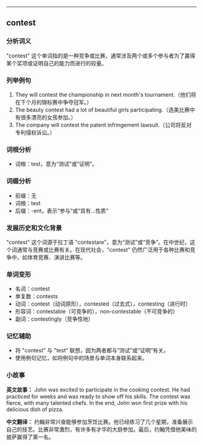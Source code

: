 
---------------
## contest
### 分析词义
"contest" 这个单词指的是一种竞争或比赛，通常涉及两个或多个参与者为了赢得某个奖项或证明自己的能力而进行的较量。

### 列举例句
1. They will contest the championship in next month's tournament.（他们将在下个月的锦标赛中争夺冠军。）
2. The beauty contest had a lot of beautiful girls participating.（选美比赛中有很多漂亮的女孩参加。）
3. The company will contest the patent infringement lawsuit.（公司将反对专利侵权诉讼。）

### 词根分析
- 词根：test，意为“测试”或“证明”。

### 词缀分析
- 前缀：无
- 词根：test
- 后缀：-ent，表示“参与”或“具有...性质”

### 发展历史和文化背景
"contest" 这个词源于拉丁语 "contestare"，意为“测试”或“竞争”。在中世纪，这个词通常与竞赛或比赛有关。在现代社会，"contest" 仍然广泛用于各种比赛和竞争中，如体育竞赛、演讲比赛等。

### 单词变形
- 名词：contest
- 单复数：contests
- 动词：contest（动词原形），contested（过去式），contesting（进行时）
- 形容词：contestable（可竞争的），non-contestable（不可竞争的）
- 副词：contestingly（竞争性地）

### 记忆辅助
- 将 "contest" 与 "test" 联想，因为两者都与“测试”或“证明”有关。
- 使用例句记忆，如将例句中的场景与单词本身联系起来。

### 小故事
**英文故事：**
John was excited to participate in the cooking contest. He had practiced for weeks and was ready to show off his skills. The contest was fierce, with many talented chefs. In the end, John won first prize with his delicious dish of pizza.

**中文翻译：**
约翰非常兴奋能够参加烹饪比赛。他已经练习了几个星期，准备展示自己的技艺。比赛非常激烈，有许多有才华的大厨参加。最后，约翰凭借他美味的披萨赢得了第一名。

